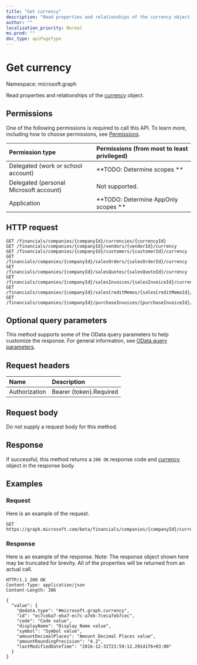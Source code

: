 ```yaml
---
title: "Get currency"
description: "Read properties and relationships of the currency object."
author: ""
localization_priority: Normal
ms.prod: ""
doc_type: apiPageType
---
```


# Get currency

Namespace: microsoft.graph

Read properties and relationships of the [currency](../resources/currency.md) object.

## Permissions
One of the following permissions is required to call this API. To learn more, including how to choose permissions, see [Permissions](/concepts/permissions-reference.md).

|Permission type|Permissions (from most to least privileged)|
|:---|:---|
|Delegated (work or school account)|**TODO: Determine scopes **|
|Delegated (personal Microsoft account)|Not supported.|
|Application|**TODO: Determine AppOnly scopes **|

## HTTP request
<!-- {
  "blockType": "ignored"
}
-->
``` http
GET /financials/companies/{companyId}/currencies/{currencyId}
GET /financials/companies/{companyId}/vendors/{vendorId}/currency
GET /financials/companies/{companyId}/customers/{customerId}/currency
GET /financials/companies/{companyId}/salesOrders/{salesOrderId}/currency
GET /financials/companies/{companyId}/salesQuotes/{salesQuoteId}/currency
GET /financials/companies/{companyId}/salesInvoices/{salesInvoiceId}/currency
GET /financials/companies/{companyId}/salesCreditMemos/{salesCreditMemoId}/currency
GET /financials/companies/{companyId}/purchaseInvoices/{purchaseInvoiceId}/currency
```

## Optional query parameters
This method supports some of the OData query parameters to help customize the response. For general information, see [OData query parameters](/graph/query-parameters).

## Request headers
|Name|Description|
|:---|:---|
|Authorization|Bearer {token}.Required|

## Request body
Do not supply a request body for this method.

## Response
If successful, this method returns a `200 OK` response code and [currency](../resources/currency.md) object in the response body.

## Examples

### Request
Here is an example of the request.
<!-- {
  "blockType": "request",
  "name": "get_currency"
}
-->
``` http
GET https://graph.microsoft.com/beta/financials/companies/{companyId}/currencies/{currencyId}
```

### Response
Here is an example of the response. Note: The response object shown here may be truncated for brevity. All of the properties will be returned from an actual call.
<!-- {
  "blockType": "response",
  "truncated": true,
  "@odata.type": "microsoft.graph.currency"
}
-->
``` http
HTTP/1.1 200 OK
Content-Type: application/json
Content-Length: 386

{
  "value": {
    "@odata.type": "#microsoft.graph.currency",
    "id": "ec7ceba7-eba7-ec7c-a7eb-7ceca7eb7cec",
    "code": "Code value",
    "displayName": "Display Name value",
    "symbol": "Symbol value",
    "amountDecimalPlaces": "Amount Decimal Places value",
    "amountRoundingPrecision": "4.2",
    "lastModifiedDateTime": "2016-12-31T23:59:12.2914176+03:00"
  }
}
```

